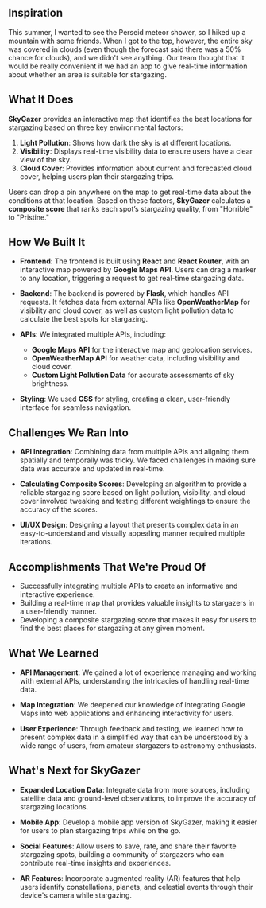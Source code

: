 ## Inspiration
This summer, I wanted to see the Perseid meteor shower, so I hiked up a mountain with some friends. When I got to the top, however, the entire sky was covered in clouds (even though the forecast said there was a 50% chance for clouds), and we didn't see anything. Our team thought that it would be really convenient if we had an app to give real-time information about whether an area is suitable for stargazing.
## What It Does

**SkyGazer** provides an interactive map that identifies the best locations for stargazing based on three key environmental factors:
1. **Light Pollution**: Shows how dark the sky is at different locations.
2. **Visibility**: Displays real-time visibility data to ensure users have a clear view of the sky.
3. **Cloud Cover**: Provides information about current and forecasted cloud cover, helping users plan their stargazing trips.

Users can drop a pin anywhere on the map to get real-time data about the conditions at that location. Based on these factors, **SkyGazer** calculates a **composite score** that ranks each spot’s stargazing quality, from "Horrible" to "Pristine."

## How We Built It

- **Frontend**: The frontend is built using **React** and **React Router**, with an interactive map powered by **Google Maps API**. Users can drag a marker to any location, triggering a request to get real-time stargazing data.
  
- **Backend**: The backend is powered by **Flask**, which handles API requests. It fetches data from external APIs like **OpenWeatherMap** for visibility and cloud cover, as well as custom light pollution data to calculate the best spots for stargazing.

- **APIs**: We integrated multiple APIs, including:
  - **Google Maps API** for the interactive map and geolocation services.
  - **OpenWeatherMap API** for weather data, including visibility and cloud cover.
  - **Custom Light Pollution Data** for accurate assessments of sky brightness.

- **Styling**: We used **CSS** for styling, creating a clean, user-friendly interface for seamless navigation.

## Challenges We Ran Into

- **API Integration**: Combining data from multiple APIs and aligning them spatially and temporally was tricky. We faced challenges in making sure data was accurate and updated in real-time.
  
- **Calculating Composite Scores**: Developing an algorithm to provide a reliable stargazing score based on light pollution, visibility, and cloud cover involved tweaking and testing different weightings to ensure the accuracy of the scores.

- **UI/UX Design**: Designing a layout that presents complex data in an easy-to-understand and visually appealing manner required multiple iterations.

## Accomplishments That We're Proud Of

- Successfully integrating multiple APIs to create an informative and interactive experience.
- Building a real-time map that provides valuable insights to stargazers in a user-friendly manner.
- Developing a composite stargazing score that makes it easy for users to find the best places for stargazing at any given moment.

## What We Learned

- **API Management**: We gained a lot of experience managing and working with external APIs, understanding the intricacies of handling real-time data.
  
- **Map Integration**: We deepened our knowledge of integrating Google Maps into web applications and enhancing interactivity for users.

- **User Experience**: Through feedback and testing, we learned how to present complex data in a simplified way that can be understood by a wide range of users, from amateur stargazers to astronomy enthusiasts.

## What's Next for SkyGazer

- **Expanded Location Data**: Integrate data from more sources, including satellite data and ground-level observations, to improve the accuracy of stargazing locations.
  
- **Mobile App**: Develop a mobile app version of SkyGazer, making it easier for users to plan stargazing trips while on the go.

- **Social Features**: Allow users to save, rate, and share their favorite stargazing spots, building a community of stargazers who can contribute real-time insights and experiences.

- **AR Features**: Incorporate augmented reality (AR) features that help users identify constellations, planets, and celestial events through their device's camera while stargazing.

